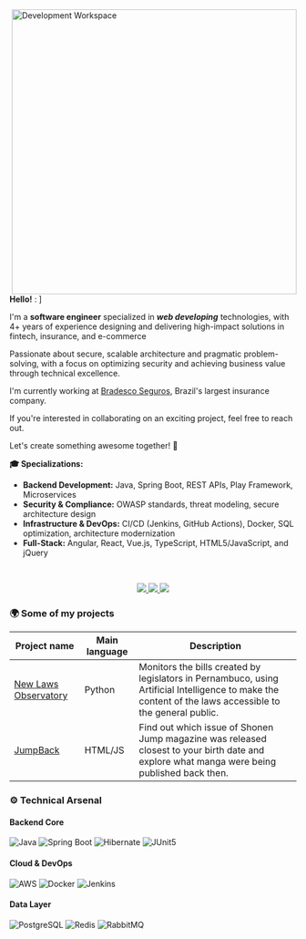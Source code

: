 <img src="https://files.catbox.moe/grnwxe.svg" min-width="300px" max-width="500px" width="500px" align="right" alt="Development Workspace">

<div align="left">
  <p><b>Hello!</b> : ] </p>
  <p>I'm a <b>software engineer</b> specialized in <b><i>web developing</i></b> technologies, with 4+ years of experience designing and delivering high-impact solutions in fintech, insurance, and e-commerce</p> 
  <p>Passionate about secure, scalable architecture and pragmatic problem-solving, with a focus on optimizing security and achieving business value through technical excellence.</p>
  <p>I'm currently working at <a href="https://www.bradescoseguros.com.br">Bradesco Seguros</a>, Brazil's largest insurance company.</p>
  <p>If you're interested in collaborating on an exciting project, feel free to reach out.</p>
  <p>Let's create something awesome together! 🚀</p>

  <p><b>🎓 Specializations:</b></p>
  <ul>
    <li><b>Backend Development:</b> Java, Spring Boot, REST APIs, Play Framework, Microservices</li>
    <li><b>Security & Compliance:</b> OWASP standards, threat modeling, secure architecture design</li>
    <li><b>Infrastructure & DevOps:</b> CI/CD (Jenkins, GitHub Actions), Docker, SQL optimization, architecture modernization</li>
    <li><b>Full-Stack:</b> Angular, React, Vue.js, TypeScript, HTML5/JavaScript, and jQuery</li>
  </ul>
</br>
  <p align="center">
    <a href="https://www.linkedin.com/in/ruhan-herlisson/" target="_blank">
      <img src="https://img.shields.io/badge/-LinkedIn-0072b1?style=for-the-badge&logo=linkedin&logoColor=white">
    </a>
    <a href="mailto:ruhanmonte.dev@gmail.com" target="_blank">
      <img src="https://img.shields.io/badge/-Gmail-EA4335?style=for-the-badge&logo=Gmail&logoColor=white">
    </a>
    <a href="https://calendly.com/herlisson-ruh/papo" target="_blank">
      <img src="https://img.shields.io/badge/-Schedule_Call-4285F4?style=for-the-badge&logo=GoogleMeet&logoColor=white">
    </a>
  </p>
</div>

### 🌍 Some of my projects

Project name | Main language | Description
-------------|---------------|-----------
[New Laws Observatory](https://github.com/oliverbot/ProjetosLeisPernambuco) | Python | Monitors the bills created by legislators in Pernambuco, using Artificial Intelligence to make the content of the laws accessible to the general public.
[JumpBack](https://github.com/oliverbot/wsj_birthdate) | HTML/JS | Find out which issue of Shonen Jump magazine was released closest to your birth date and explore what manga were being published back then.

### ⚙ Technical Arsenal

#### **Backend Core**
![Java](https://img.shields.io/badge/Java-ED8B00?style=for-the-badge&logo=openjdk&logoColor=white)
![Spring Boot](https://img.shields.io/badge/Spring_Boot-6DB33F?style=for-the-badge&logo=springboot&logoColor=white)
![Hibernate](https://img.shields.io/badge/Hibernate-59666C?style=for-the-badge&logo=hibernate&logoColor=white)
![JUnit5](https://img.shields.io/badge/JUnit5-25A162?style=for-the-badge&logo=junit5&logoColor=white)

#### **Cloud & DevOps**
![AWS](https://img.shields.io/badge/AWS-232F3E?style=for-the-badge&logo=amazonwebservices&logoColor=white)
![Docker](https://img.shields.io/badge/Docker-2496ED?style=for-the-badge&logo=docker&logoColor=white)
![Jenkins](https://img.shields.io/badge/Jenkins-D24939?style=for-the-badge&logo=jenkins&logoColor=white)

#### **Data Layer**
![PostgreSQL](https://img.shields.io/badge/PostgreSQL-4169E1?style=for-the-badge&logo=postgresql&logoColor=white)
![Redis](https://img.shields.io/badge/Redis-47A248?style=for-the-badge&logo=redis&logoColor=white)
![RabbitMQ](https://img.shields.io/badge/RabbitMQ-231F20?style=for-the-badge&logo=rabbitmq&logoColor=white)
